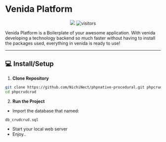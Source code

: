 # Venida Platform
<p align="center">
    <a href="https://github.com/SE-JE/venida"><img src="https://img.shields.io/badge/status-updating-brightgreen.svg"></a>
    <img src="https://visitor-badge.laobi.icu/badge?page_id=venida" alt="visitors"/>   
</p>
Venida Platform is a Boilerplate of your awesome application.
With venida developing a technology backend so much faster without having to install the packages used, everything in venida is ready to use!

------------

## 💻 Install/Setup

1. **Clone Repository**
```bash
git clone https://github.com/NichiNect/phpnative-procedural.git phpcrudcrud
cd phpcrudcrud
```

2. **Run the Project**
- Import the database that named:
```
db_crudcrud.sql
```
- Start your local web server
- Enjoy..